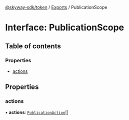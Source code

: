 [@skyway-sdk/token](../README.md) / [Exports](../modules.md) / PublicationScope

# Interface: PublicationScope

## Table of contents

### Properties

- [actions](PublicationScope.md#actions)

## Properties

### actions

• **actions**: [`PublicationAction`](../modules.md#publicationaction)[]
